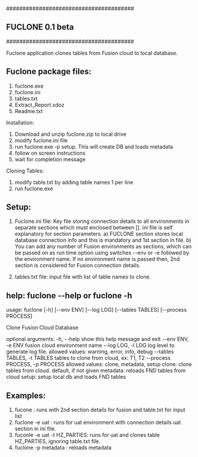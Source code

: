 #######################################
##          FUCLONE 0.1 beta         ##
#######################################

Fuclone application clones tables from Fusion cloud to local database.

Fuclone package files:
----------------------
1. fuclone.exe
2. fuclone.ini
3. tables.txt
4. Extract_Report.xdoz
5. Readme.txt

Installation: 
1. Download and unzip fuclone.zip to local drive
2. modify fuclone.ini file 
3. run fuclone.exe -p setup. This will create DB and loads metadata
4. follow on screen instructions
5. wait for completion message

Cloning Tables:
1. modify table.txt by adding table names 1 per line
2. run fuclone.exe


Setup:
------
1. Fuclone.ini file: Key file storing connection details to all environments in separate sections which must enclosed between []. ini file is self explanatory for section parameters. 
	a) FUCLONE section stores local database connection info and this is mandatory and 1st section in file. 
	b) You can add any number of Fusion environments as sections, which can be passed on as run time option using switches --env or -e followed by the environment name. 
		If no environment name is passed then, 2nd section is considered for Fusion connection details.

2. tables.txt file: input file with list of table names to clone.

help: fuclone --help or fuclone -h
-----
usage: fuclone [-h] [--env ENV] [--log LOG] [--tables TABLES]
               [--process PROCESS]

Clone Fusion Cloud Database

optional arguments:
  -h, --help            show this help message and exit
  --env ENV, -e ENV     fusion cloud environment name
  --log LOG, -l LOG     log level to generate log file. allowed values: warning, error, info, debug
  --tables TABLES, -t TABLES
                        tables to clone from cloud, ex: T1, T2
  --process PROCESS, -p PROCESS
                        allowed values: clone, metadata, setup
                        clone: clone tables from cloud. default, if not given
                        metadata: reloads FND tables from cloud
                        setup: setup local db and loads FND tables

Examples: 
--------
1. fucone 		: runs with 2nd section details for fusion and table.txt for input list
2. fuclone -e uat	: runs for uat environment with connection details uat section in ini file. 
3. fuconle -e uat -t HZ_PARTIES: runs for uat and clones table HZ_PARTIES, ignoring table.txt file. 
4. fuclone -p metadata 	: reloads metadata 
